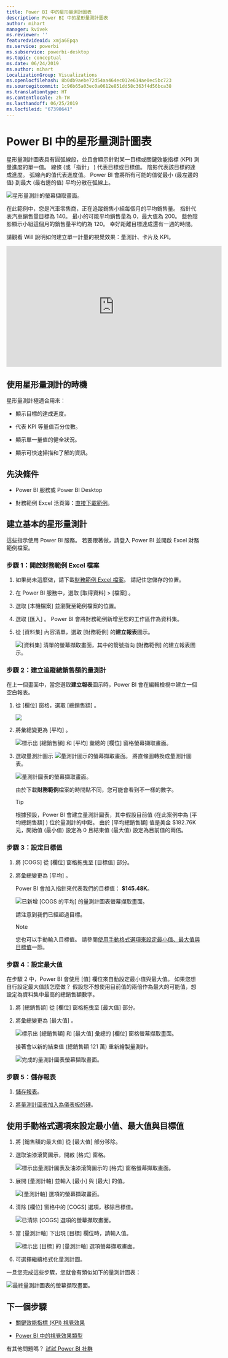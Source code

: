 ```yaml
---
title: Power BI 中的星形量測計圖表
description: Power BI 中的星形量測計圖表
author: mihart
manager: kvivek
ms.reviewer: ''
featuredvideoid: xmja6Epqa
ms.service: powerbi
ms.subservice: powerbi-desktop
ms.topic: conceptual
ms.date: 06/24/2019
ms.author: mihart
LocalizationGroup: Visualizations
ms.openlocfilehash: 8b0db9aebe72d54aa464ec012e614ae0ec5bc723
ms.sourcegitcommit: 1c96b65a03ec0a0612e851dd58c363f4d56bca38
ms.translationtype: HT
ms.contentlocale: zh-TW
ms.lasthandoff: 06/25/2019
ms.locfileid: "67390641"
---
```

# <a name="radial-gauge-charts-in-power-bi"></a>Power BI 中的星形量測計圖表

星形量測計圖表具有圓弧線段，並且會顯示針對某一目標或關鍵效能指標 (KPI) 測量進度的單一值。 線條 (或「指針」  ) 代表目標或目標值。 陰影代表該目標的達成進度。 弧線內的值代表進度值。 Power BI 會將所有可能的值從最小 (最左邊的值) 到最大 (最右邊的值) 平均分散在弧線上。

![星形量測計的螢幕擷取畫面。](media/power-bi-visualization-radial-gauge-charts/gauge_m.png)

在此範例中，您是汽車零售商，正在追蹤銷售小組每個月的平均銷售量。 指針代表汽車銷售量目標為 140。 最小的可能平均銷售量為 0，最大值為 200。  藍色陰影顯示小組這個月的銷售量平均約為 120。 幸好距離目標達成還有一週的時間。

請觀看 Will 說明如何建立單一計量的視覺效果︰量測計、卡片及 KPI。

<iframe width="560" height="315" src="https://www.youtube.com/embed/xmja6EpqaO0?list=PL1N57mwBHtN0JFoKSR0n-tBkUJHeMP2cP" frameborder="0" allowfullscreen></iframe>

## <a name="when-to-use-a-radial-gauge"></a>使用星形量測計的時機

星形量測計極適合用來：

* 顯示目標的達成進度。

* 代表 KPI 等量值百分位數。

* 顯示單一量值的健全狀況。

* 顯示可快速掃描和了解的資訊。

## <a name="prerequisites"></a>先決條件

* Power BI 服務或 Power BI Desktop

* 財務範例 Excel 活頁簿：[直接下載範例](http://go.microsoft.com/fwlink/?LinkID=521962)。

## <a name="create-a-basic-radial-gauge"></a>建立基本的星形量測計

這些指示使用 Power BI 服務。 若要跟著做，請登入 Power BI 並開啟 Excel 財務範例檔案。

### <a name="step-1-open-the-financial-sample-excel-file"></a>步驟 1：開啟財務範例 Excel 檔案

1. 如果尚未這麼做，請下載[財務範例 Excel 檔案](../sample-financial-download.md)。 請記住您儲存的位置。

1. 在 Power BI 服務中，選取 [取得資料]   > [檔案]  。

1. 選取 [本機檔案]  並瀏覽至範例檔案的位置。

1. 選取 [匯入]  。 Power BI 會將財務範例新增至您的工作區作為資料集。

1. 從 [資料集]  內容清單，選取 [財務範例]  的**建立報表**圖示。

    ![[資料集] 清單的螢幕擷取畫面，其中的箭號指向 [財務範例] 的建立報表圖示。](media/power-bi-visualization-radial-gauge-charts/power-bi-dataset.png)

### <a name="step-2-create-a-gauge-to-track-gross-sales"></a>步驟 2：建立追蹤總銷售額的量測計

在上一個畫面中，當您選取**建立報表**圖示時，Power BI 會在編輯檢視中建立一個空白報表。

1. 從 [欄位]  窗格，選取 [總銷售額]  。

   ![](media/power-bi-visualization-radial-gauge-charts/grosssalesvalue_new.png)

1. 將彙總變更為 [平均]  。

   ![標示出 [總銷售額] 和 [平均] 彙總的 [欄位] 窗格螢幕擷取畫面。](media/power-bi-visualization-radial-gauge-charts/changetoaverage_new.png)

1. 選取量測計圖示 ![量測計圖示的螢幕擷取畫面。](media/power-bi-visualization-radial-gauge-charts/gaugeicon_new.png) 將直條圖轉換成量測計圖表。

    ![量測計圖表的螢幕擷取畫面。](media/power-bi-visualization-radial-gauge-charts/gauge_no_target.png)

    由於下載**財務範例**檔案的時間點不同，您可能會看到不一樣的數字。

    > [!TIP]
    > 根據預設，Power BI 會建立量測計圖表，其中假設目前值 (在此案例中為 [平均總銷售額]  ) 位於量測計的中點。 由於 [平均總銷售額]  值是美金 $182.76K 元，開始值 (最小值) 設定為 0 且結束值 (最大值) 設定為目前值的兩倍。

### <a name="step-3-set-a-target-value"></a>步驟 3：設定目標值

1. 將 [COGS]  從 [欄位]  窗格拖曳至 [目標值]  部分。

1. 將彙總變更為 [平均]  。

   Power BI 會加入指針來代表我們的目標值： **$145.48K**。

   ![已新增 [COGS 的平均] 的量測計圖表螢幕擷取畫面。](media/power-bi-visualization-radial-gauge-charts/gaugeinprogress_new.png)

    請注意到我們已經超過目標。

   > [!NOTE]
   > 您也可以手動輸入目標值。 請參閱[使用手動格式選項來設定最小值、最大值與目標值](#use-manual-format-options-to-set-minimum-maximum-and-target-values)一節。

### <a name="step-4-set-a-maximum-value"></a>步驟 4：設定最大值

在步驟 2 中，Power BI 會使用 [值]  欄位來自動設定最小值與最大值。 如果您想自行設定最大值該怎麼做？ 假設您不想使用目前值的兩倍作為最大的可能值，想設定為資料集中最高的總銷售額數字。

1. 將 [總銷售額]  從 [欄位]  窗格拖曳至 [最大值]  部分。

1. 將彙總變更為 [最大值]  。

   ![標示出 [總銷售額] 和 [最大值] 彙總的 [欄位] 窗格螢幕擷取畫面。](media/power-bi-visualization-radial-gauge-charts/setmaximum_new.png)

   接著會以新的結束值 (總銷售額 121 萬) 重新繪製量測計。

   ![完成的量測計圖表螢幕擷取畫面。](media/power-bi-visualization-radial-gauge-charts/power-bi-final-gauge.png)

### <a name="step-5-save-your-report"></a>步驟 5：儲存報表

1. [儲存報表](../service-report-save.md)。

1. [將量測計圖表加入為儀表板的磚](../service-dashboard-pin-tile-from-report.md)。 

## <a name="use-manual-format-options-to-set-minimum-maximum-and-target-values"></a>使用手動格式選項來設定最小值、最大值與目標值

1. 將 [銷售額的最大值]  從 [最大值]  部分移除。

1. 選取油漆滾筒圖示，開啟 [格式]  窗格。

   ![標示出量測計圖表及油漆滾筒圖示的 [格式] 窗格螢幕擷取畫面。](media/power-bi-visualization-radial-gauge-charts/power-bi-roller.png)

1. 展開 [量測計軸]  並輸入 [最小]  與 [最大]  的值。

    ![[量測計軸] 選項的螢幕擷取畫面。](media/power-bi-visualization-radial-gauge-charts/power-bi-gauge-axis.png)

1. 清除 [欄位]  窗格中的 [COGS]  選項，移除目標值。

    ![已清除 [COGS] 選項的螢幕擷取畫面。](media/power-bi-visualization-radial-gauge-charts/pbi_remove_target.png)

1. 當 [量測計軸]  下出現 [目標]  欄位時，請輸入值。

     ![標示出 [目標] 的 [量測計軸] 選項螢幕擷取畫面。](media/power-bi-visualization-radial-gauge-charts/power-bi-gauge-target.png)

1. 可選擇繼續格式化量測計圖。

一旦您完成這些步驟，您就會有類似如下的量測計圖表：

![最終量測計圖表的螢幕擷取畫面。](media/power-bi-visualization-radial-gauge-charts/power-bi-final.png)

## <a name="next-step"></a>下一個步驟

* [關鍵效能指標 (KPI) 視覺效果](power-bi-visualization-kpi.md)

* [Power BI 中的視覺效果類型](power-bi-visualization-types-for-reports-and-q-and-a.md)

有其他問題嗎？ [試試 Power BI 社群](http://community.powerbi.com/)